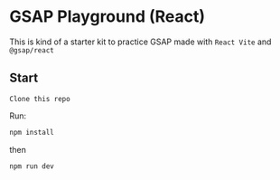 # GSAP Playground (React)

This is kind of a starter kit to practice GSAP made with `React Vite` and `@gsap/react`

## Start

`Clone this repo`

Run:

```bash
npm install
```

then

```bash
npm run dev
```
